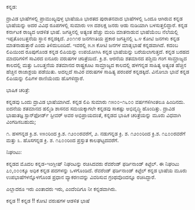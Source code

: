 ﻿ಕನ್ನಡ:

ದ್ರಾವಿಡ ಭಾಷೆಗಳಲ್ಲಿ ಪ್ರಾಮುಖ್ಯವುಳ್ಳ ಭಾಷೆಯೂ ಭಾರತದ ಪುರಾತನವಾದ ಭಾಷೆಗಳಲ್ಲಿ ಒಂದೂ
ಆಗಿರುವ ಕನ್ನಡ ಭಾಷೆಯನ್ನು ಅದರ ವಿವಿಧ ರೂಪಗಳಲ್ಲಿ ಸುಮಾರು ೪೫ ದಶಲಕ್ಷ ಜನರು ಆಡು ನುಡಿಯಾಗಿ
ಬಳಸುತ್ತಲಿದ್ದಾರೆ. ಕನ್ನಡ ಕರ್ನಾಟಕ ರಾಜ್ಯದ ಆಡಳಿತ ಭಾಷೆ. ಜಗತ್ತಿನಲ್ಲಿ ಅತ್ಯಂತ ಹೆಚ್ಚು
ಮಂದಿ ಮಾತನಾಡುವ ಭಾಷೆಯೆಂಬ ನೆಲೆಯಲ್ಲಿ ಇಪ್ಪತೊಂಬತ್ತನೆಯ ಸ್ಥಾನ ಕನ್ನಡಕ್ಕಿದೆ. ೨೦೧೧ರ
ಜನಗಣತಿಯ ಪ್ರಕಾರ ಜಗತ್ತಿನಲ್ಲಿ ೬.೪ ಕೋಟಿ ಜನಗಳು ಕನ್ನಡ ಮಾತನಾಡುತ್ತಾರೆ ಎಂದು ತಿಳಿದುಬಂದಿದೆ.
ಇವರಲ್ಲಿ ೫.೫ ಕೋಟಿ ಜನಗಳ ಮಾತೃಭಾಷೆ ಕನ್ನಡವಾಗಿದೆ. ಕದಂಬ ಲಿಪಿಯಿಂದ ರೂಪುಗೊಂಡ ಕನ್ನಡ
ಲಿಪಿಯನ್ನು ಉಪಯೋಗಿಸಿ ಕನ್ನಡ ಭಾಷೆಯನ್ನು ಬರೆಯಲಾಗುತ್ತದೆ. ಕನ್ನಡ ಬರಹದ ಮಾದರಿಗಳಿಗೆ
ಸಾವಿರದ ಐನೂರು ವರುಷಗಳ ಚರಿತ್ರೆಯಿದೆ. ಕ್ರಿ.ಶ. ಆರನೆಯ ಶತಮಾನದ ಪಶ್ಚಿಮ ಗಂಗ ಸಾಮ್ರಾಜ್ಯದ
ಕಾಲದಲ್ಲಿ ಮತ್ತು ಒಂಬತ್ತನೆಯ ಶತಮಾನದ ರಾಷ್ಟ್ರಕೂಟ ಸಾಮ್ರಾಜ್ಯದ ಕಾಲದಲ್ಲಿ ಹಳಗನ್ನಡ ಸಾಹಿತ್ಯ
ಅತ್ಯಂತ ಹೆಚ್ಚಿನ ಹೆಚ್ಚಿನ ರಾಜಾಶ್ರಯ ಪಡೆಯಿತು. ಅದಲ್ಲದೆ ಸಾವಿರ ವರುಷಗಳ ಸಾಹಿತ್ಯ ಪರಂಪರೆ ಕನ್ನಡಕ್ಕಿದೆ.
ವಿನೋಬಾ ಭಾವೆ ಕನ್ನಡ ಲಿಪಿಯನ್ನು ಲಿಪಿಗಳ ರಾಣಿಯೆಂದು ಹೊಗಳಿದ್ದಾರೆ.

ಭಾಷಿಕ ಚರಿತ್ರೆ:

ಕನ್ನಡವು ಒಂದು ದ್ರಾವಿಡ ಭಾಷೆಯಾಗಿದೆ. ಕನ್ನಡ ಲಿಪಿ ಸುಮಾರು ೧೫೦೦-೧೬೦೦ ವರ್ಷಗಳಿಗಿಂತಲೂ ಹಿಂದಿನದು.
ಐದನೆಯ ಶತಮಾನದ ಹಲ್ಮಿಡಿ ಶಾಸನದ ಸಮಯಕ್ಕಾಗಲೇ ಕನ್ನಡವು ಸಾಕಷ್ಟು ಅಭಿವೃದ್ಧಿ ಹೊಂದಿತ್ತು.
ದ್ರಾವಿಡ ಭಾಷಾತಜ್ಞ ಸ್ಟಾನ್‍ಫೋರ್ಡ್ ಸ್ಟೀವರ್ ಅವರ ಅಭಿಪ್ರಾಯದಂತೆ, ಕನ್ನಡದ ಭಾಷಿಕ ಚರಿತ್ರೆಯನ್ನು
ಮೂರು ವಿಧವಾಗಿ ವಿಂಗಡಿಸಬಹುದು;

  ೧.  ಹಳಗನ್ನಡ ಕ್ರಿ.ಶ. ೪೫೦ರಿಂದ ಕ್ರಿ.ಶ. ೧೨೦೦ರವರೆಗೆ,
  ೨.  ನಡುಗನ್ನಡ ಕ್ರಿ. ಶ. ೧೨೦೦ರಿಂದ ಕ್ರಿ.ಶ. ೧೭೦೦ರವರೆಗೆ ಮತ್ತು
  ೩.  ಹೊಸಗನ್ನಡ ಕ್ರಿ. ಶ. ೧೭೦೦ರಿಂದ ಪ್ರಸ್ತುತ ಕಾಲಘಟ್ಟದವರೆಗೆ.
 
ನಿಘಂಟು:

ಕನ್ನಡದ ಮೊದಲ ಕನ್ನಡ-ಇಂಗ್ಲೀಷ್ ನಿಘಂಟನ್ನು ರಚಿಸಿದವರು ರೆವರೆಂಡ್ ಫರ್ಡಿನಾಂಡ್ ಕಿಟ್ಟೆಲ್. ಈ ನಿಘಂಟು
 ೭೦,೦೦೦ಕ್ಕೂ ಅಧಿಕ ಕನ್ನಡ ಪದಗಳನ್ನು ಒಳಗೊಂಡಿದೆ. ರೆವರೆಂಡ್ ಫರ್ಡಿನಾಂಡ್ ಕಿಟ್ಟೆಲ್ ಕನ್ನಡ ಭಾಷೆಯ 
ಮೂರು ಉಪಭಾಷೆಗಳನ್ನೊಳಗೊಂಡ ಪ್ರಧಾನ ವ್ಯಾಕರಣವನ್ನು ವಿವರಿಸುವ ಗ್ರಂಥವೊಂದನ್ನೂ ರಚಿಸಿದ್ದಾರೆ.

ಎಲ್ಲಾದರೂ ಇರು ಎಂತಾದರು  ಇರು, ಎಂದೆಂದಿಗೂ ನೀ ಕನ್ನಡವಾಗಿರು.  

ಕನ್ನಡ !! ಕನ್ನಡ !! ಕೋಟಿ  ವರುಷಗಳ ಆಡಳಿತ ಭಾಷೆ
